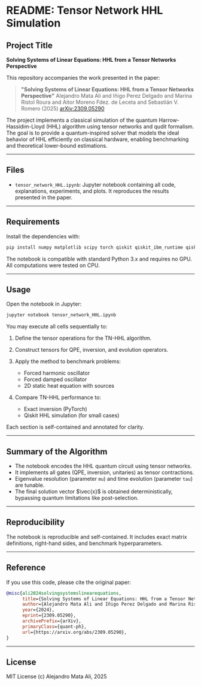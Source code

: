 # README: Tensor Network HHL Simulation

## Project Title

**Solving Systems of Linear Equations: HHL from a Tensor Networks Perspective**

This repository accompanies the work presented in the paper:

> **"Solving Systems of Linear Equations: HHL from a Tensor Networks Perspective"**
> Alejandro Mata Ali and Iñigo Perez Delgado and Marina Ristol Roura and Aitor Moreno Fdez. de Leceta and Sebastián V. Romero (2025)
> [arXiv:2309.05290](https://arxiv.org/abs/2309.05290)

The project implements a classical simulation of the quantum Harrow-Hassidim-Lloyd (HHL) algorithm using tensor networks and qudit formalism. The goal is to provide a quantum-inspired solver that models the ideal behavior of HHL efficiently on classical hardware, enabling benchmarking and theoretical lower-bound estimations.

---

## Files

* `tensor_network_HHL.ipynb`: Jupyter notebook containing all code, explanations, experiments, and plots. It reproduces the results presented in the paper.

---

## Requirements

Install the dependencies with:

```bash
pip install numpy matplotlib scipy torch qiskit qiskit_ibm_runtime qiskit_aer
```

The notebook is compatible with standard Python 3.x and requires no GPU. All computations were tested on CPU.

---

## Usage

Open the notebook in Jupyter:

```bash
jupyter notebook tensor_network_HHL.ipynb
```

You may execute all cells sequentially to:

1. Define the tensor operations for the TN-HHL algorithm.
2. Construct tensors for QPE, inversion, and evolution operators.
3. Apply the method to benchmark problems:

   * Forced harmonic oscillator
   * Forced damped oscillator
   * 2D static heat equation with sources
4. Compare TN-HHL performance to:

   * Exact inversion (PyTorch)
   * Qiskit HHL simulation (for small cases)

Each section is self-contained and annotated for clarity.

---

## Summary of the Algorithm

* The notebook encodes the HHL quantum circuit using tensor networks.
* It implements all gates (QPE, inversion, unitaries) as tensor contractions.
* Eigenvalue resolution (parameter `mu`) and time evolution (parameter `tau`) are tunable.
* The final solution vector \$\vec{x}\$ is obtained deterministically, bypassing quantum limitations like post-selection.

---

## Reproducibility

The notebook is reproducible and self-contained. It includes exact matrix definitions, right-hand sides, and benchmark hyperparameters.

---

## Reference

If you use this code, please cite the original paper:

```bibtex
@misc{ali2024solvingsystemslinearequations,
      title={Solving Systems of Linear Equations: HHL from a Tensor Networks Perspective}, 
      author={Alejandro Mata Ali and Iñigo Perez Delgado and Marina Ristol Roura and Aitor Moreno Fdez. de Leceta and Sebastián V. Romero},
      year={2024},
      eprint={2309.05290},
      archivePrefix={arXiv},
      primaryClass={quant-ph},
      url={https://arxiv.org/abs/2309.05290}, 
}
```

---

## License

MIT License (c) Alejandro Mata Ali, 2025

